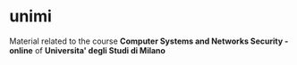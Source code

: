 # unimi

Material related to the course **Computer Systems and Networks Security - online** of **Universita' degli Studi di Milano**
